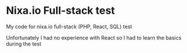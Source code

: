 # Nixa.io Full-stack test
My code for nixa.io full-stack (PHP, React, SQL) test

Unfortunately I had no experience with React so I had to learn the basics during the test
